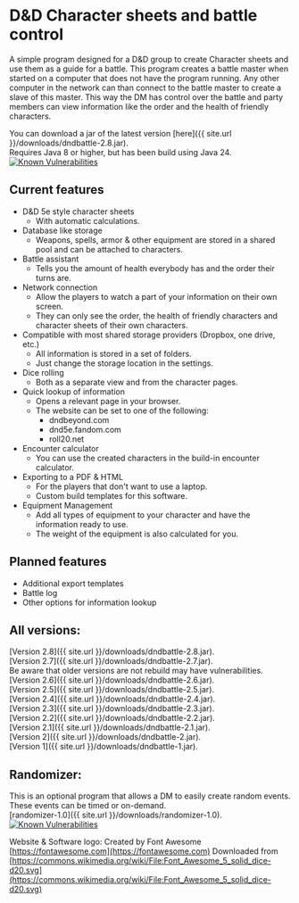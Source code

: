# D&D Character sheets and battle control
A simple program designed for a D&amp;D group to create Character sheets and use them as a guide for a battle. This program creates a battle master when started on a computer that does not have the program running. Any other computer in the network can than connect to the battle master to create a slave of this master. This way the DM has control over the battle and party members can view information like the order and the health of friendly characters.

You can download a jar of the latest version [here]({{ site.url }}/downloads/dndbattle-2.8.jar).  
Requires Java 8 or higher, but has been build using Java 24.  
[![Known Vulnerabilities](https://snyk.io//test/github/WouterVerleur/D-D-Charactersheets-and-battle-control/badge.svg?targetFile=dndbattle/pom.xml)](https://snyk.io//test/github/WouterVerleur/D-D-Charactersheets-and-battle-control?targetFile=dndbattle/pom.xml)

## Current features
* D&D 5e style character sheets
  * With automatic calculations.
* Database like storage
  * Weapons, spells, armor & other equipment are stored in a shared pool and can be attached to characters.
* Battle assistant
  * Tells you the amount of health everybody has and the order their turns are.
* Network connection
  * Allow the players to watch a part of your information on their own screen.
  * They can only see the order, the health of friendly characters and character sheets of their own characters.
* Compatible with most shared storage providers (Dropbox, one drive, etc.)
  * All information is stored in a set of folders.
  * Just change the storage location in the settings.
* Dice rolling
  * Both as a separate view and from the character pages.
* Quick lookup of information
  * Opens a relevant page in your browser.
  * The website can be set to one of the following:
    * dndbeyond.com
    * dnd5e.fandom.com
    * roll20.net
* Encounter calculator
  * You can use the created characters in the build-in encounter calculator.
* Exporting to a PDF & HTML
  * For the players that don't want to use a laptop.
  * Custom build templates for this software.
* Equipment Management
  * Add all types of equipment to your character and have the information ready to use.
  * The weight of the equipment is also calculated for you.

## Planned features
* Additional export templates
* Battle log
* Other options for information lookup

## All versions:
[Version 2.8]({{ site.url }}/downloads/dndbattle-2.8.jar).  
[Version 2.7]({{ site.url }}/downloads/dndbattle-2.7.jar).  
Be aware that older versions are not rebuild may have vulnerabilities.  
[Version 2.6]({{ site.url }}/downloads/dndbattle-2.6.jar).  
[Version 2.5]({{ site.url }}/downloads/dndbattle-2.5.jar).  
[Version 2.4]({{ site.url }}/downloads/dndbattle-2.4.jar).  
[Version 2.3]({{ site.url }}/downloads/dndbattle-2.3.jar).  
[Version 2.2]({{ site.url }}/downloads/dndbattle-2.2.jar).  
[Version 2.1]({{ site.url }}/downloads/dndbattle-2.1.jar).  
[Version 2]({{ site.url }}/downloads/dndbattle-2.jar).  
[Version 1]({{ site.url }}/downloads/dndbattle-1.jar).

## Randomizer:
This is an optional program that allows a DM to easily create random events. These events can be timed or on-demand.  
[randomizer-1.0]({{ site.url }}/downloads/randomizer-1.0).  
[![Known Vulnerabilities](https://snyk.io//test/github/WouterVerleur/D-D-Charactersheets-and-battle-control/badge.svg?targetFile=randomizer/pom.xml)](https://snyk.io//test/github/WouterVerleur/D-D-Charactersheets-and-battle-control?targetFile=randomizer/pom.xml)  

Website & Software logo:
Created by Font Awesome [https://fontawesome.com](https://fontawesome.com)
Downloaded from [https://commons.wikimedia.org/wiki/File:Font_Awesome_5_solid_dice-d20.svg](https://commons.wikimedia.org/wiki/File:Font_Awesome_5_solid_dice-d20.svg)
